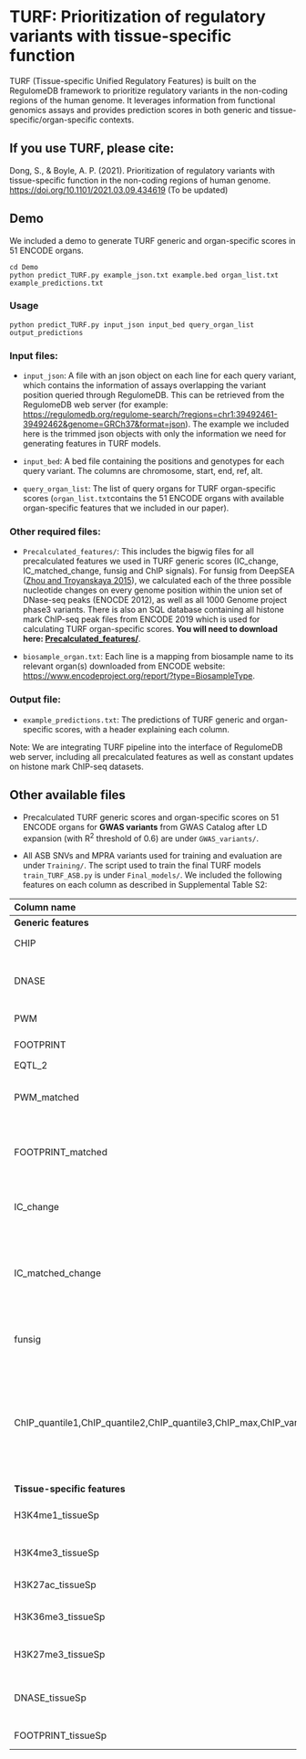 # TURF: Prioritization of regulatory variants with tissue-specific function

TURF (Tissue-specific Unified Regulatory Features) is built on the RegulomeDB framework to prioritize regulatory variants in the non-coding regions of the human genome. It leverages information from functional genomics assays and provides prediction scores in both generic and tissue-specific/organ-specific contexts.

## If you use TURF, please cite:

Dong, S., & Boyle, A. P. (2021). Prioritization of regulatory variants with tissue-specific function in the non-coding regions of human genome. https://doi.org/10.1101/2021.03.09.434619 (To be updated)

## Demo

We included a demo to generate TURF generic and organ-specific scores in 51 ENCODE organs.

```
cd Demo
python predict_TURF.py example_json.txt example.bed organ_list.txt example_predictions.txt
```

### Usage
```
python predict_TURF.py input_json input_bed query_organ_list output_predictions
```

### Input files:
* ```input_json```: A file with an json object on each line for each query variant, which contains the information of assays overlapping the variant position queried through RegulomeDB. This can be retrieved from the RegulomeDB web server (for example: https://regulomedb.org/regulome-search/?regions=chr1:39492461-39492462&genome=GRCh37&format=json). The example we included here is the trimmed json objects with only the information we need for generating features in TURF models.

* ```input_bed```: A bed file containing the positions and genotypes for each query variant. The columns are chromosome, start, end, ref, alt.

* ```query_organ_list```: The list of query organs for TURF organ-specific scores (```organ_list.txt```contains the 51 ENCODE organs with available organ-specific features that we included in our paper).

### Other required files:
* ```Precalculated_features/```: This includes the bigwig files for all precalculated features we used in TURF generic scores (IC_change, IC_matched_change, funsig and ChIP signals). For funsig from DeepSEA ([Zhou and Troyanskaya 2015](https://www.nature.com/articles/nmeth.3547)), we calculated each of the three possible nucleotide changes on every genome position within the union set of DNase-seq peaks (ENOCDE 2012), as well as all 1000 Genome project phase3 variants. There is also an SQL database containing all histone mark ChIP-seq peak files from ENCODE 2019 which is used for calculating TURF organ-specific scores. **You will need to download here: [Precalculated_features/](https://drive.google.com/drive/folders/11cFBCjvHniwsY5fO17jHxj_GcOa-llaJ?usp=sharing)**.

* ```biosample_organ.txt```: Each line is a mapping from biosample name to its relevant organ(s) downloaded from ENCODE website: https://www.encodeproject.org/report/?type=BiosampleType.

### Output file:
* ```example_predictions.txt```: The predictions of TURF generic and organ-specific scores, with a header explaining each column.

Note: We are integrating TURF pipeline into the interface of RegulomeDB web server, including all precalculated features as well as constant updates on histone mark ChIP-seq datasets.

## Other available files
* Precalculated TURF generic scores and organ-specific scores on 51 ENCODE organs for **GWAS variants** from GWAS Catalog after LD expansion (with R<sup>2</sup> threshold of 0.6) are under `GWAS_variants/`.

* All ASB SNVs and MPRA variants used for training and evaluation are under `Training/`. The script used to train the final TURF models `train_TURF_ASB.py` is under `Final_models/`. We included the following features on each column as described in Supplemental Table S2:


| Column name       | Description |
| :----------- | :----------- |
| **Generic features** ||
| CHIP      | TF binding sites from ChIP-seq|
| DNASE   | DNase I hypersensitive sites from DNase-seq|
| PWM   | TF motifs from PWM matching|
| FOOTPRINT   | DNase footprints|
| EQTL_2   |eQTLs|
| PWM_matched   | DNase footprints with matched TF ChIP-seq peaks|
| FOOTPRINT_matched | TF motifs from PWM matching with matched TF ChIP-seq peaks|
| IC_change | Information content change of two alleles in PWM matching|
| IC_matched_change | Information content change of two alleles in PWM matching with matched TF ChIP-seq peaks        |
| funsig |Functional significance score from [DeepSEA](https://www.nature.com/articles/nmeth.3547)      |
| ChIP_quantile1,ChIP_quantile2,ChIP_quantile3,ChIP_max,ChIP_var   |Quantiles (25%,50%,75% and 100%) and variance of ChIP-seq signals across all available ChIP-seq experiments from ENCODE       |
| **Tissue-specific features** ||
|H3K4me1_tissueSp|H3K4me1 peaks from ChIP-seq|
|H3K4me3_tissueSp|H3K4me3 peaks from ChIP-seq|
|H3K27ac_tissueSp|H3K27ac peaks from ChIP-seq|
|H3K36me3_tissueSp|H3K36me3 peaks from ChIP-seq|
|H3K27me3_tissueSp|H3K27me3 peaks from ChIP-seq|
|DNASE_tissueSp|DNase I hypersensitive sites from DNase-seq|
|FOOTPRINT_tissueSp|DNase footprints|
